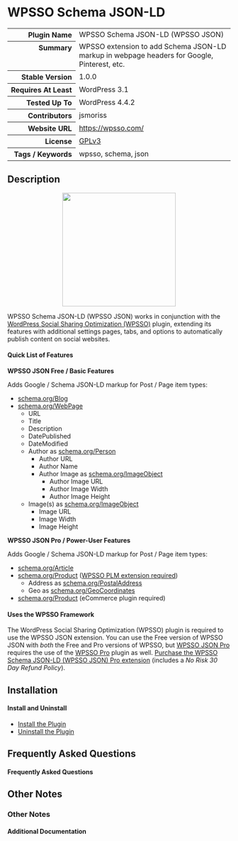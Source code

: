 <h1>WPSSO Schema JSON-LD</h1>

<table>
<tr><th align="right" valign="top" nowrap>Plugin Name</th><td>WPSSO Schema JSON-LD (WPSSO JSON)</td></tr>
<tr><th align="right" valign="top" nowrap>Summary</th><td>WPSSO extension to add Schema JSON-LD markup in webpage headers for Google, Pinterest, etc.</td></tr>
<tr><th align="right" valign="top" nowrap>Stable Version</th><td>1.0.0</td></tr>
<tr><th align="right" valign="top" nowrap>Requires At Least</th><td>WordPress 3.1</td></tr>
<tr><th align="right" valign="top" nowrap>Tested Up To</th><td>WordPress 4.4.2</td></tr>
<tr><th align="right" valign="top" nowrap>Contributors</th><td>jsmoriss</td></tr>
<tr><th align="right" valign="top" nowrap>Website URL</th><td><a href="https://wpsso.com/">https://wpsso.com/</a></td></tr>
<tr><th align="right" valign="top" nowrap>License</th><td><a href="http://www.gnu.org/licenses/gpl.txt">GPLv3</a></td></tr>
<tr><th align="right" valign="top" nowrap>Tags / Keywords</th><td>wpsso, schema, json</td></tr>
</table>

<h2>Description</h2>

<p align="center"><img src="https://surniaulula.github.io/wpsso-schema-json-ld/assets/icon-256x256.png" width="256" height="256" /></p><p></p>

<p>WPSSO Schema JSON-LD (WPSSO JSON) works in conjunction with the <a href="https://wordpress.org/plugins/wpsso/">WordPress Social Sharing Optimization (WPSSO)</a> plugin, extending its features with additional settings pages, tabs, and options to automatically publish content on social websites.</p>

<h4>Quick List of Features</h4>

<p><strong>WPSSO JSON Free / Basic Features</strong></p>

<p>Adds Google / Schema JSON-LD markup for Post / Page item types:</p>

<ul>
<li><a href="http://schema.org/Blog">schema.org/Blog</a></li>
<li><a href="http://schema.org/WebPage">schema.org/WebPage</a>

<ul>
<li>URL</li>
<li>Title</li>
<li>Description</li>
<li>DatePublished</li>
<li>DateModified</li>
<li>Author as <a href="http://schema.org/Person">schema.org/Person</a>

<ul>
<li>Author URL</li>
<li>Author Name</li>
<li>Author Image as <a href="http://schema.org/ImageObject">schema.org/ImageObject</a>

<ul>
<li>Author Image URL</li>
<li>Author Image Width</li>
<li>Author Image Height</li>
</ul></li>
</ul></li>
<li>Image(s) as <a href="http://schema.org/ImageObject">schema.org/ImageObject</a>

<ul>
<li>Image URL</li>
<li>Image Width</li>
<li>Image Height</li>
</ul></li>
</ul></li>
</ul>

<p><strong>WPSSO JSON Pro / Power-User Features</strong></p>

<p>Adds Google / Schema JSON-LD markup for Post / Page item types:</p>

<ul>
<li><a href="http://schema.org/Article">schema.org/Article</a></li>
<li><a href="http://schema.org/Place">schema.org/Product</a> (<a href="https://wordpress.org/plugins/wpsso-plm/">WPSSO PLM extension required</a>)

<ul>
<li>Address as <a href="http://schema.org/PostalAddress">schema.org/PostalAddress</a></li>
<li>Geo as <a href="http://schema.org/GeoCoordinates">schema.org/GeoCoordinates</a></li>
</ul></li>
<li><a href="http://schema.org/Product">schema.org/Product</a> (eCommerce plugin required)</li>
</ul>

<h4>Uses the WPSSO Framework</h4>

<p>The WordPress Social Sharing Optimization (WPSSO) plugin is required to use the WPSSO JSON extension. You can use the Free version of WPSSO JSON with <em>both</em> the Free and Pro versions of WPSSO, but <a href="http://wpsso.com/extend/plugins/wpsso-schema-json-ld/">WPSSO JSON Pro</a> requires the use of the <a href="http://wpsso.com/extend/plugins/wpsso/">WPSSO Pro</a> plugin as well. <a href="http://wpsso.com/extend/plugins/wpsso-schema-json-ld/">Purchase the WPSSO Schema JSON-LD (WPSSO JSON) Pro extension</a> (includes a <em>No Risk 30 Day Refund Policy</em>).</p>


<h2>Installation</h2>

<h4>Install and Uninstall</h4>

<ul>
<li><a href="http://wpsso.com/codex/plugins/wpsso-schema-json-ld/installation/install-the-plugin/">Install the Plugin</a></li>
<li><a href="http://wpsso.com/codex/plugins/wpsso-schema-json-ld/installation/uninstall-the-plugin/">Uninstall the Plugin</a></li>
</ul>


<h2>Frequently Asked Questions</h2>

<h4>Frequently Asked Questions</h4>


<h2>Other Notes</h2>

<h3>Other Notes</h3>
<h4>Additional Documentation</h4>

